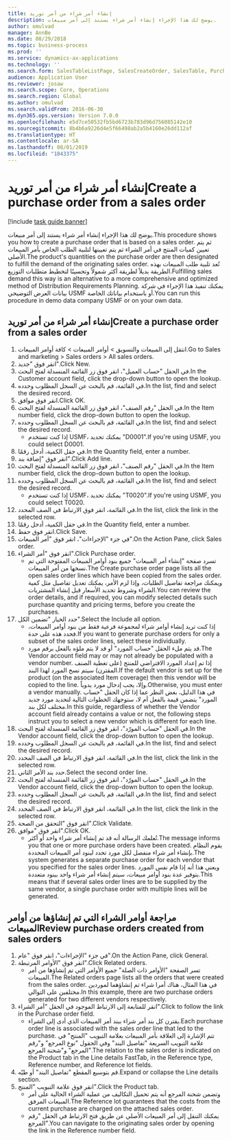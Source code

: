 ```yaml
---
title: إنشاء أمر شراء من أمر توريد
description: يوضح لك هذا الإجراء إنشاء أمر شراء يستند إلى أمر مبيعات.
author: omulvad
manager: AnnBe
ms.date: 08/29/2018
ms.topic: business-process
ms.prod: ''
ms.service: dynamics-ax-applications
ms.technology: ''
ms.search.form: SalesTableListPage, SalesCreateOrder, SalesTable, PurchCreateFromSalesOrder, VendAccountItemLookup, SalesTableReferences, PurchTable
audience: Application User
ms.reviewer: josaw
ms.search.scope: Core, Operations
ms.search.region: Global
ms.author: omulvad
ms.search.validFrom: 2016-06-30
ms.dyn365.ops.version: Version 7.0.0
ms.openlocfilehash: e5d7ce50532fb5bd6723b783d96d756085142e10
ms.sourcegitcommit: 8b4b6a9226d4e5f66498ab2a5b4160e26dd112af
ms.translationtype: HT
ms.contentlocale: ar-SA
ms.lasthandoff: 08/01/2019
ms.locfileid: "1843375"
---
```

# <a name="create-a-purchase-order-from-a-sales-order"></a><span data-ttu-id="45132-103">إنشاء أمر شراء من أمر توريد</span><span class="sxs-lookup"><span data-stu-id="45132-103">Create a purchase order from a sales order</span></span>

[!include [task guide banner](../../includes/task-guide-banner.md)]

<span data-ttu-id="45132-104">يوضح لك هذا الإجراء إنشاء أمر شراء يستند إلى أمر مبيعات.</span><span class="sxs-lookup"><span data-stu-id="45132-104">This procedure shows you how to create a purchase order that is based on a sales order.</span></span> <span data-ttu-id="45132-105">ثم يتم تعيين كميات المنتج في أمر الشراء ثم يتم تعيينها لتلبية الطلب الخاص بأمر المبيعات الأصلي.</span><span class="sxs-lookup"><span data-stu-id="45132-105">The product's quantities on the purchase order are then designated to fulfill the demand of the originating sales order.</span></span> <span data-ttu-id="45132-106">تُعد تلبية طلب المبيعات بهذه الطريقة بديلاً لطريقة أكثر شمولاً وتحسينًا لتخطيط متطلبات التوزيع.</span><span class="sxs-lookup"><span data-stu-id="45132-106">Fulfilling sales demand this way is an alternative to a more comprehensive and optimized method of Distribution Requirements Planning.</span></span> <span data-ttu-id="45132-107">يمكنك تنفيذ هذا الإجراء في شركة بيانات العرض التوضيحي USMF أو باستخدام بياناتك الخاصة.</span><span class="sxs-lookup"><span data-stu-id="45132-107">You can run this procedure in demo data company USMF or on your own data.</span></span>


## <a name="create-a-purchase-order-from-a-sales-order"></a><span data-ttu-id="45132-108">إنشاء أمر شراء من أمر توريد</span><span class="sxs-lookup"><span data-stu-id="45132-108">Create a purchase order from a sales order</span></span>
1. <span data-ttu-id="45132-109">انتقل إلى المبيعات والتسويق > أوامر المبيعات > كافة أوامر المبيعات.</span><span class="sxs-lookup"><span data-stu-id="45132-109">Go to Sales and marketing > Sales orders > All sales orders.</span></span>
2. <span data-ttu-id="45132-110">انقر فوق "جديد".</span><span class="sxs-lookup"><span data-stu-id="45132-110">Click New.</span></span>
3. <span data-ttu-id="45132-111">في الحقل "حساب العميل"، انقر فوق زر القائمة المنسدلة لفتح البحث.</span><span class="sxs-lookup"><span data-stu-id="45132-111">In the Customer account field, click the drop-down button to open the lookup.</span></span>
4. <span data-ttu-id="45132-112">في القائمة، قم بالبحث عن السجل المطلوب وحدده.</span><span class="sxs-lookup"><span data-stu-id="45132-112">In the list, find and select the desired record.</span></span>
5. <span data-ttu-id="45132-113">انقر فوق موافق.</span><span class="sxs-lookup"><span data-stu-id="45132-113">Click OK.</span></span>
6. <span data-ttu-id="45132-114">في الحقل "رقم الصنف"، انقر فوق زر القائمة المنسدلة لفتح البحث.</span><span class="sxs-lookup"><span data-stu-id="45132-114">In the Item number field, click the drop-down button to open the lookup.</span></span>
7. <span data-ttu-id="45132-115">في القائمة، قم بالبحث عن السجل المطلوب وحدده.</span><span class="sxs-lookup"><span data-stu-id="45132-115">In the list, find and select the desired record.</span></span>
    * <span data-ttu-id="45132-116">إذا كنت تستخدم USMF، يمكنك تحديد "D0001".</span><span class="sxs-lookup"><span data-stu-id="45132-116">If you're using USMF, you could select D0001.</span></span>  
8. <span data-ttu-id="45132-117">في حقل الكمية، أدخل رقمًا.</span><span class="sxs-lookup"><span data-stu-id="45132-117">In the Quantity field, enter a number.</span></span>
9. <span data-ttu-id="45132-118">انقر فوق "إضافة بند".</span><span class="sxs-lookup"><span data-stu-id="45132-118">Click Add line.</span></span>
10. <span data-ttu-id="45132-119">في الحقل "رقم الصنف"، انقر فوق زر القائمة المنسدلة لفتح البحث.</span><span class="sxs-lookup"><span data-stu-id="45132-119">In the Item number field, click the drop-down button to open the lookup.</span></span>
11. <span data-ttu-id="45132-120">في القائمة، قم بالبحث عن السجل المطلوب وحدده.</span><span class="sxs-lookup"><span data-stu-id="45132-120">In the list, find and select the desired record.</span></span>
    * <span data-ttu-id="45132-121">إذا كنت تستخدم USMF، يمكنك تحديد "T0020".</span><span class="sxs-lookup"><span data-stu-id="45132-121">If you're using USMF, you could select T0020.</span></span>  
12. <span data-ttu-id="45132-122">في القائمة، انقر فوق الارتباط في الصف المحدد.</span><span class="sxs-lookup"><span data-stu-id="45132-122">In the list, click the link in the selected row.</span></span>
13. <span data-ttu-id="45132-123">في حقل الكمية، أدخل رقمًا.</span><span class="sxs-lookup"><span data-stu-id="45132-123">In the Quantity field, enter a number.</span></span>
14. <span data-ttu-id="45132-124">انقر فوق حفظ.</span><span class="sxs-lookup"><span data-stu-id="45132-124">Click Save.</span></span>
15. <span data-ttu-id="45132-125">في جزء "الإجراءات"، انقر فوق "أمر المبيعات".</span><span class="sxs-lookup"><span data-stu-id="45132-125">On the Action Pane, click Sales order.</span></span>
16. <span data-ttu-id="45132-126">انقر فوق "أمر الشراء".</span><span class="sxs-lookup"><span data-stu-id="45132-126">Click Purchase order.</span></span>
    * <span data-ttu-id="45132-127">تسرد صفحة "إنشاء أمر المبيعات" جميع بنود أوامر المبيعات المفتوحة التي تم نسخها من أمر المبيعات.</span><span class="sxs-lookup"><span data-stu-id="45132-127">The Create purchase order page lists all the open sales order lines which have been copied from the sales order.</span></span> <span data-ttu-id="45132-128">ويمكنك مراجعة تفاصيل الطلبات، وإذا لزم الأمر، يمكنك تعديل تفاصيل مثل كمية الشراء وشروط تحديد الأسعار قبل إنشاء المشتريات.</span><span class="sxs-lookup"><span data-stu-id="45132-128">You can review the order details, and if required, you can modify selected details such purchase quantity and pricing terms, before you create the purchases.</span></span>  
17. <span data-ttu-id="45132-129">حدد الخيار "تضمين الكل".</span><span class="sxs-lookup"><span data-stu-id="45132-129">Select the Include all option.</span></span>
    * <span data-ttu-id="45132-130">إذا كنت تريد إنشاء أوامر شراء لمجموعة فرعية فقط من بنود أوامر المبيعات، فحدد هذه على حدة.</span><span class="sxs-lookup"><span data-stu-id="45132-130">If you want to generate purchase orders for only a subset of the sales order lines, select these individually.</span></span>  
    * <span data-ttu-id="45132-131">قد يتم ملء الحقل "حساب المورد" أو قد لا يتم ملؤه بالفعل برقم مورد.</span><span class="sxs-lookup"><span data-stu-id="45132-131">The Vendor account field may or may not already be populated with a vendor number.</span></span> <span data-ttu-id="45132-132">إذا تم إعداد المورد الافتراضي للمنتج (على تغطية الصنف المقترن) سيتم نسخ المورد لهذا البند.</span><span class="sxs-lookup"><span data-stu-id="45132-132">If the default vendor is set up for the product (on the associated Item coverage) then this vendor will be copied  to the line.</span></span> <span data-ttu-id="45132-133">وإلا، يجب إدخال مورد يدوياً.</span><span class="sxs-lookup"><span data-stu-id="45132-133">Otherwise, you must enter a vendor manually.</span></span>  <span data-ttu-id="45132-134">في هذا الدليل، بغض النظر عما إذا كان الحقل "حساب المورد" يتضمن قيمة بالفعل أم لا، ستوجهك الخطوات التالية لتحديد مورد جديد مختلف لكل بند.</span><span class="sxs-lookup"><span data-stu-id="45132-134">In this guide, regardless of whether the Vendor account field already contains a value or not, the following steps instruct you to select a new vendor which is different for each line.</span></span>  
18. <span data-ttu-id="45132-135">في الحقل "حساب المورّد‬"، انقر فوق زر القائمة المنسدلة لفتح البحث.</span><span class="sxs-lookup"><span data-stu-id="45132-135">In the Vendor account field, click the drop-down button to open the lookup.</span></span>
19. <span data-ttu-id="45132-136">في القائمة، قم بالبحث عن السجل المطلوب وحدده.</span><span class="sxs-lookup"><span data-stu-id="45132-136">In the list, find and select the desired record.</span></span>
20. <span data-ttu-id="45132-137">في القائمة، انقر فوق الارتباط في الصف المحدد.</span><span class="sxs-lookup"><span data-stu-id="45132-137">In the list, click the link in the selected row.</span></span>
21. <span data-ttu-id="45132-138">حدد بند الأمر الثاني.</span><span class="sxs-lookup"><span data-stu-id="45132-138">Select the second order line.</span></span>
22. <span data-ttu-id="45132-139">في الحقل "حساب المورّد‬"، انقر فوق زر القائمة المنسدلة لفتح البحث.</span><span class="sxs-lookup"><span data-stu-id="45132-139">In the Vendor account field, click the drop-down button to open the lookup.</span></span>
23. <span data-ttu-id="45132-140">في القائمة، قم بالبحث عن السجل المطلوب وحدده.</span><span class="sxs-lookup"><span data-stu-id="45132-140">In the list, find and select the desired record.</span></span>
24. <span data-ttu-id="45132-141">في القائمة، انقر فوق الارتباط في الصف المحدد.</span><span class="sxs-lookup"><span data-stu-id="45132-141">In the list, click the link in the selected row.</span></span>
25. <span data-ttu-id="45132-142">انقر فوق "التحقق من الصحة‬".</span><span class="sxs-lookup"><span data-stu-id="45132-142">Click Validate.</span></span>
26. <span data-ttu-id="45132-143">انقر فوق "موافق".</span><span class="sxs-lookup"><span data-stu-id="45132-143">Click OK.</span></span>
    * <span data-ttu-id="45132-144">تُعلمك الرسالة أنه قد تم إنشاء أمر شراء واحد أو أكثر.</span><span class="sxs-lookup"><span data-stu-id="45132-144">The message informs you that one or more purchase orders have been created.</span></span> <span data-ttu-id="45132-145">يقوم النظام بإنشاء أمر شراء منفصل لكل مورد تحدد لبنود أمر المبيعات المحددة.</span><span class="sxs-lookup"><span data-stu-id="45132-145">The system generates a separate purchase order for each vendor that you specified for the sales order lines.</span></span> <span data-ttu-id="45132-146">ويعني هذا أنه إذا قام نفس المورد بتوفير عدة بنود أوامر مبيعات، سيتم إنشاء أمر شراء واحد ببنود متعددة.</span><span class="sxs-lookup"><span data-stu-id="45132-146">This means that if several sales order lines are to be supplied by the same vendor, a single purchase order with multiple lines will be generated.</span></span>  

## <a name="review-purchase-orders-created-from-sales-orders"></a><span data-ttu-id="45132-147">مراجعة أوامر الشراء التي تم إنشاؤها من أوامر المبيعات</span><span class="sxs-lookup"><span data-stu-id="45132-147">Review purchase orders created from sales orders</span></span>
1. <span data-ttu-id="45132-148">في جزء "الإجراءات"، انقر فوق "عام".</span><span class="sxs-lookup"><span data-stu-id="45132-148">On the Action Pane, click General.</span></span>
2. <span data-ttu-id="45132-149">انقر فوق "الأوامر المرتبطة".</span><span class="sxs-lookup"><span data-stu-id="45132-149">Click Related orders.</span></span>
    * <span data-ttu-id="45132-150">تسر الصفحة "الأوامر ذات الصلة" جميع الأوامر التي تم إنشاؤها من أمر المبيعات.</span><span class="sxs-lookup"><span data-stu-id="45132-150">The Related orders page lists all the orders that were created from the sales order.</span></span> <span data-ttu-id="45132-151">في هذا المثال، هناك أمرا شراء تم إنشاؤهما لموردين مختلفين على التوالي.</span><span class="sxs-lookup"><span data-stu-id="45132-151">In this example, there are two purchase orders generated for two different vendors respectively.</span></span>  
3. <span data-ttu-id="45132-152">انقر للمتابعة إلى الارتباط الموجود في الحقل "أمر الشراء".</span><span class="sxs-lookup"><span data-stu-id="45132-152">Click to follow the link in the Purchase order field.</span></span>
    * <span data-ttu-id="45132-153">يقترن كل بند أمر شراء ببند أمر المبيعات الذي أدى إلى الشراء.</span><span class="sxs-lookup"><span data-stu-id="45132-153">Each purchase order line is associated with the sales order line that led to the purchase.</span></span> <span data-ttu-id="45132-154">تتم الإشارة إلى العلاقة بأمر المبيعات بعلامة التبويب "المنتج" في علامة التبويب السريعة "تفاصيل البند" وفي الحقول "نوع المرجع" و"رقم المرجع" و"شحنة المرجع".</span><span class="sxs-lookup"><span data-stu-id="45132-154">The relation to the sales order is indicated on the Product tab in the Line details FastTab, in the Reference type, Reference number, and Reference lot fields.</span></span>  
4. <span data-ttu-id="45132-155">قم بتوسيع المقطع "تفاصيل البند" أو طيّه.</span><span class="sxs-lookup"><span data-stu-id="45132-155">Expand or collapse the Line details section.</span></span>
5. <span data-ttu-id="45132-156">انقر فوق علامة التبويب "المنتج".</span><span class="sxs-lookup"><span data-stu-id="45132-156">Click the Product tab.</span></span>
    * <span data-ttu-id="45132-157">وتضمن شحنة المرجع أنه يتم تحميل التكاليف من عملية الشراء الحالية على أمر المبيعات المرفق.</span><span class="sxs-lookup"><span data-stu-id="45132-157">The Reference lot guarantees that the costs from the current purchase are charged on the attached sales order.</span></span>  
    * <span data-ttu-id="45132-158">يمكنك التنقل إلى أمر المبيعات الأصلي عن طريق فتح الارتباط في الحقل "رقم المرجع".</span><span class="sxs-lookup"><span data-stu-id="45132-158">You can navigate to the originating sales order by opening the link in the Reference number field.</span></span>  

